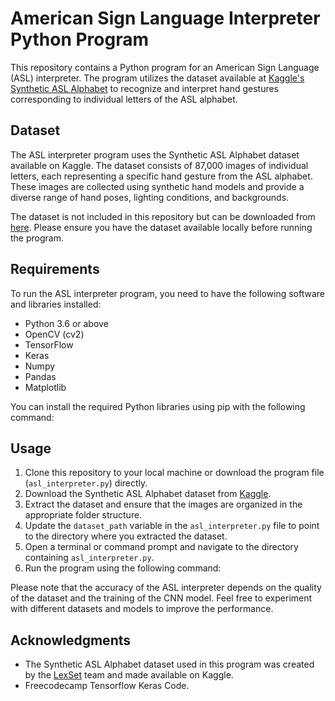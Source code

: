 # American Sign Language Interpreter Python Program

This repository contains a Python program for an American Sign Language (ASL) interpreter. The program utilizes the dataset available at [Kaggle's Synthetic ASL Alphabet](https://www.kaggle.com/datasets/lexset/synthetic-asl-alphabet) to recognize and interpret hand gestures corresponding to individual letters of the ASL alphabet.

## Dataset

The ASL interpreter program uses the Synthetic ASL Alphabet dataset available on Kaggle. The dataset consists of 87,000 images of individual letters, each representing a specific hand gesture from the ASL alphabet. These images are collected using synthetic hand models and provide a diverse range of hand poses, lighting conditions, and backgrounds.

The dataset is not included in this repository but can be downloaded from [here](https://www.kaggle.com/datasets/lexset/synthetic-asl-alphabet). Please ensure you have the dataset available locally before running the program.

## Requirements

To run the ASL interpreter program, you need to have the following software and libraries installed:

- Python 3.6 or above
- OpenCV (cv2)
- TensorFlow
- Keras
- Numpy
- Pandas
- Matplotlib

You can install the required Python libraries using pip with the following command:


## Usage

1. Clone this repository to your local machine or download the program file (`asl_interpreter.py`) directly.
2. Download the Synthetic ASL Alphabet dataset from [Kaggle](https://www.kaggle.com/datasets/lexset/synthetic-asl-alphabet).
3. Extract the dataset and ensure that the images are organized in the appropriate folder structure.
4. Update the `dataset_path` variable in the `asl_interpreter.py` file to point to the directory where you extracted the dataset.
5. Open a terminal or command prompt and navigate to the directory containing `asl_interpreter.py`.
6. Run the program using the following command:


Please note that the accuracy of the ASL interpreter depends on the quality of the dataset and the training of the CNN model. Feel free to experiment with different datasets and models to improve the performance.

## Acknowledgments

- The Synthetic ASL Alphabet dataset used in this program was created by the [LexSet](https://www.lexset.ai/) team and made available on Kaggle.
- Freecodecamp Tensorflow Keras Code.


